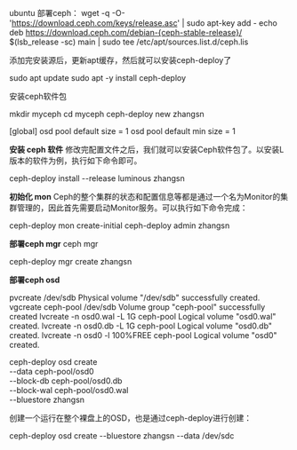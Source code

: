 ubuntu  部署ceph：
wget -q -O- 'https://download.ceph.com/keys/release.asc' | sudo apt-key add -
echo deb https://download.ceph.com/debian-{ceph-stable-release}/ $(lsb_release -sc) main | sudo tee /etc/apt/sources.list.d/ceph.lis



添加完安装源后，更新apt缓存，然后就可以安装ceph-deploy了

sudo apt update
sudo apt -y install ceph-deploy



安装ceph软件包

mkdir myceph
cd myceph
ceph-deploy new zhangsn



[global]
osd pool default size = 1
osd pool default min size = 1



**安装 ceph 软件** 修改完配置文件之后，我们就可以安装Ceph软件包了。以安装L版本的软件为例，执行如下命令即可。



ceph-deploy install --release luminous zhangsn



**初始化 mon** Ceph的整个集群的状态和配置信息等都是通过一个名为Monitor的集群管理的，因此首先需要启动Monitor服务。可以执行如下命令完成：

ceph-deploy mon create-initial
ceph-deploy admin zhangsn



**部署ceph mgr** ceph mgr

ceph-deploy  mgr create zhangsn



**部署ceph osd** 



pvcreate /dev/sdb
  Physical volume "/dev/sdb" successfully created.
vgcreate  ceph-pool /dev/sdb
  Volume group "ceph-pool" successfully created
lvcreate -n osd0.wal -L 1G ceph-pool
  Logical volume "osd0.wal" created.
lvcreate -n osd0.db -L 1G ceph-pool
  Logical volume "osd0.db" created.
lvcreate -n osd0 -l 100%FREE ceph-pool
  Logical volume "osd0" created.



ceph-deploy osd create \
    --data ceph-pool/osd0 \
    --block-db ceph-pool/osd0.db \
    --block-wal ceph-pool/osd0.wal \
    --bluestore zhangsn



创建一个运行在整个裸盘上的OSD，也是通过ceph-deploy进行创建：



ceph-deploy osd create --bluestore zhangsn --data /dev/sdc